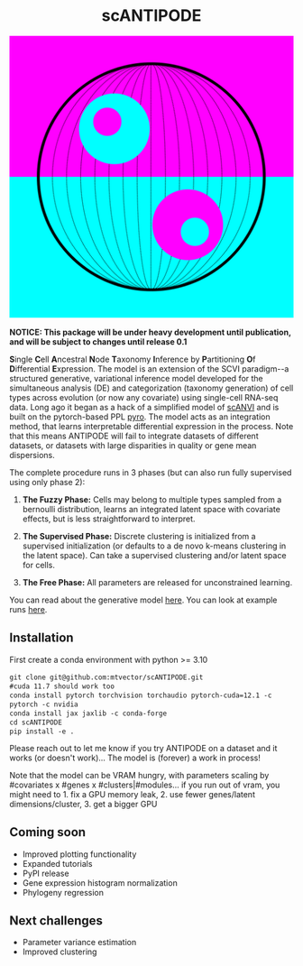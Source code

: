 <h1 style="text-align: center;"> scANTIPODE</h1>

<picture>
  <img alt="antipode logo!" src="assets/antipode_logo_alternate.png">
</picture>


**NOTICE: This package will be under heavy development until publication, and will be subject to changes until release 0.1**




**S**ingle **C**ell **A**ncestral **N**ode **T**axonomy **I**nference by **P**artitioning **O**f **D**ifferential **E**xpression. The model is an extension of the SCVI paradigm--a structured generative, variational inference model developed for the simultaneous analysis (DE) and categorization (taxonomy generation) of cell types across evolution (or now any covariate) using single-cell RNA-seq data. Long ago it began as a hack of a simplified model of [scANVI](https://pyro.ai/examples/scanvi.html) and is built on the pytorch-based PPL [pyro](https://pyro.ai/). The model acts as an integration method, that learns interpretable differential expression in the process. Note that this means ANTIPODE will fail to integrate datasets of different datasets, or datasets with large disparities in quality or gene mean dispersions.

The complete procedure runs in 3 phases (but can also run fully supervised using only phase 2):

1. **The Fuzzy Phase:** Cells may belong to multiple types sampled from a bernoulli distribution, learns an integrated latent space with covariate effects, but is less straightforward to interpret.

2. **The Supervised Phase:** Discrete clustering is initialized from a supervised initialization (or defaults to a de novo k-means clustering in the latent space). Can take a supervised clustering and/or latent space for cells.

3. **The Free Phase:** All parameters are released for unconstrained learning.


You can read about the generative model [here](https://www.overleaf.com/read/nmcmcjtvmfcb#acf7a4). You can look at example runs [here](examples/outputs/).


## Installation
First create a conda environment with python >= 3.10
```
git clone git@github.com:mtvector/scANTIPODE.git
#cuda 11.7 should work too
conda install pytorch torchvision torchaudio pytorch-cuda=12.1 -c pytorch -c nvidia
conda install jax jaxlib -c conda-forge
cd scANTIPODE
pip install -e .
```

Please reach out to let me know if you try ANTIPODE on a dataset and it works (or doesn't work)... The model is (forever) a work in process!

Note that the model can be VRAM hungry, with parameters scaling by #covariates x #genes x #clusters|#modules... if you run out of vram, you might need to 1. fix a
GPU memory leak, 2. use fewer genes/latent dimensions/cluster, 3. get a bigger GPU

## Coming soon
- Improved plotting functionality
- Expanded tutorials
- PyPI release
- Gene expression histogram normalization
- Phylogeny regression

## Next challenges
- Parameter variance estimation
- Improved clustering

